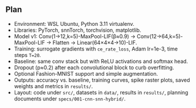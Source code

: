 ## Plan

- Environment: WSL Ubuntu, Python 3.11 virtualenv.
- Libraries: PyTorch, snnTorch, torchvision, matplotlib.
- Model v1: Conv(1→12,k=5)-MaxPool-LIF(β≈0.9) → Conv(12→64,k=5)-MaxPool-LIF →
  Flatten → Linear(64×4×4→10)-LIF.
- Training: surrogate gradients with `ce_rate_loss`, Adam lr=1e-3,
  time steps `T=20`.
- Baseline: same conv stack but with ReLU activations and softmax head.
- Dropout (p≈0.2) after each convolutional block to curb overfitting.
- Optional Fashion-MNIST support and simple augmentation.
- Outputs: accuracy vs. baseline, training curves, spike raster plots,
  saved weights and metrics in `results/`.
- Layout: code under `src/`, datasets in `data/`, results in `results/`,
  planning documents under `specs/001-cnn-snn-hybrid/`.

